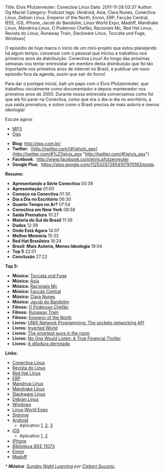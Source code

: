 Title: Elvis Pfutzenreuter: Conectiva Linux
Date: 2011-11-28 03:37
Author: Og Maciel
Category: Podcast
tags: [Android, Asia, Clara Nunes, Conectiva Linux, Debian Linux, Emperor of the North, Enron, ERP, Facção Central, IEEE, iOS, iPhone, Jacob do Bandolim, Linux World Expo, Madoff, Mandrake Linux, Mandriva Linux, O Poderoso Chefão, Racionais Mc, Red Hat Linux, Revista do Linux, Runaway Train, Slackware Linux, Toccata und Fuge, Windows]


O episódio de hoje marca o início de um mini-projeto que estou
planejando há algum tempo: conversar com o pessoal que iniciou e
trabalhou nos primeiros anos da distribuição  Conectiva Linux! Ao longo
das próximas semanas vou tentar entrevistar um membro desta distribuição
que foi tão importante nos primeiros anos de internet no Brasil, e
publicar um novo episódio fora da agenda, assim que sair do forno!

Para dar o pontapé inicial, bati um papo com o Elvis Pfutzenreuter, que
trabalhou inicialmente como documentador e depois mantenedor nos
primeiros anos de 2000. Durante nossa entrevista conversamos como foi
que ele foi parar na Conectiva, como que era o dia-a-dia no escritório,
a sua saída prematura, e sobre como o Brasil precisa de mais autoria e
menos ideologia!

Escute agora:

* [MP3](http://downloads.ogmaciel.com/castalio-podcast-23.mp3)
* [Ogg](http://downloads.ogmaciel.com/castalio-podcast-23.ogg)

-   **Blog**: <http://epx.com.br/>
-   **Twitter**: 
    [http://twitter.com/\#!/elvis\_epx](http://twitter.com/#%21/elvis_epx "http://twitter.com/#!/elvis_epx")
-   **Facebook**:  <http://www.facebook.com/elvis.pfutzenreuter>
-   **Google Plus**: 
    <https://plus.google.com/112532072854107970163/posts>

**Resumo:**

-   **Apresentando a Série Conectiva** 00:39
-   **Apresentação** 01:00
-   **Começo na Conectiva** 01:30
-   **Dia a Dia no Escritório** 06:30
-   **Quanto Tempo no Ar?** 07:54
-   **Conectiva em New York** 08:58
-   **Saída Prematura** 10:27
-   **Maioria do Sul do Brasil** 11:39
-   **Dudes** 12:39
-   **Onde Está Agora** 14:07
-   **Melhor Memória** 15:33
-   **Red Hat Brasileira** 16:24
-   **Brasil: Mais Autoria, Menos Ideologia** 19:04
-   **Top 5** 22:01
-   **Conclusão** 27:22

**Top 5:**

-   **Música:** [Toccata und
    Fuge](http://www.last.fm/search?q=Toccata+und+Fuge)
-   **Música:** [Asia](http://www.last.fm/search?q=Asia)
-   **Música:** [Racionais Mc](http://www.last.fm/search?q=Racionais+Mc)
-   **Música:** [Facção
    Central](http://www.last.fm/search?q=Facção+Central)
-   **Música:** [Clara Nunes](http://www.last.fm/search?q=Clara+Nunes)
-   **Música:** [Jacob do
    Bandolim](http://www.last.fm/search?q=Jacob+do+Bandolim)
-   **Filmes:** [O Poderoso
    Chefão](http://www.imdb.com/find?s=all&q=O+Poderoso+Chefão)
-   **Filmes:** [Runaway
    Train](http://www.imdb.com/find?s=all&q=Runaway+Train)
-   **Filmes:** [Emperor of the
    North](http://www.imdb.com/find?s=all&q=Emperor+of+the+Noth)
-   **Livros:** [UNIX Network Programming: The sockets networking
    API](http://www.amazon.com/s/ref=nb_sb_noss?url=search-alias%3Dstripbooks&field-keywords=UNIX+Network+Programming:+The+sockets+networking+API)
-   **Livros:** [Inverted
    World](http://www.amazon.com/s/ref=nb_sb_noss?url=search-alias%3Dstripbooks&field-keywords=Inverted+World)
-   **Livros:** [The smartest guys in the
    room](http://www.amazon.com/s/ref=nb_sb_noss?url=search-alias%3Dstripbooks&field-keywords=The+smartest+guys+in+the+room)
-   **Livros:** [No One Would Listen: A True Financial
    Thriller](http://www.amazon.com/s/ref=nb_sb_noss?url=search-alias%3Dstripbooks&field-keywords=No+One+Would+Listen:+A+True+Financial+Thriller)
-   **Livros:** [A ditadura
    derrotada](http://www.amazon.com/s/ref=nb_sb_noss?url=search-alias%3Dstripbooks&field-keywords=A+ditadura+derrotada)

**Links:**

* [Conectiva Linux](https://duckduckgo.com/?q=Conectiva+Linux)
* [Revista do Linux](https://duckduckgo.com/?q=Revista+do+Linux)
* [Red Hat Linux](https://duckduckgo.com/?q=Red+Hat+Linux)
* [ERP](https://duckduckgo.com/?q=ERP)
* [Mandriva Linux](https://duckduckgo.com/?q=Mandriva+Linux)
* [Mandrake Linux](https://duckduckgo.com/?q=Mandrake+Linux)
* [Slackware Linux](https://duckduckgo.com/?q=Slackware+Linux)
* [Debian Linux](https://duckduckgo.com/?q=Debian+Linux)
* [Windows](https://duckduckgo.com/?q=Windows)
* [Linux World Expo](https://duckduckgo.com/?q=Linux+World+Expo)
* [Signove](http://www.signove.com/ "http://www.signove.com/")
* [Android](https://duckduckgo.com/?q=Android)
  * Aplicativo [1](https://market.android.com/details?id=br.com.epx.andro12c&hl=pt_BR "https://market.android.com/details?id=br.com.epx.andro12c&hl=pt_BR"),  [2](https://market.android.com/details?id=br.com.epx.andro12cd&hl=pt_BR "https://market.android.com/details?id=br.com.epx.andro12cd&hl=pt_BR"),    [3](https://market.android.com/details?id=br.com.epx.andro11c&hl=pt_BR "https://market.android.com/details?id=br.com.epx.andro11c&hl=pt_BR")
* [iOS](https://duckduckgo.com/?q=iOS "https://duckduckgo.com/?q=iOS")
  * Aplicativo [1](http://itunes.apple.com/us/app/epx-12c/id463497845?mt=8 "http://itunes.apple.com/us/app/epx-12c/id463497845?mt=8"),  [2](http://itunes.apple.com/br/app/epx-11c/id463632731?mt=8 "http://itunes.apple.com/br/app/epx-11c/id463632731?mt=8")
* [iPhone](https://duckduckgo.com/?q=iPhone)
* [Biblioteca IEEE 11073](http://oss.signove.com/index.php/Antidote:_IEEE_11073-20601_Library "http://oss.signove.com/index.php/Antidote:_IEEE_11073-20601_Library")
* [Enron](https://duckduckgo.com/?q=Enron)
* [Madoff](https://duckduckgo.com/?q=Madoff)

*\* **Música**: [Sunday Night
Learning](http://soundcloud.com/clebertsuconic/sunday-night-lerning "http://soundcloud.com/clebertsuconic/sunday-night-lerning")
por [Clebert
Suconic](http://soundcloud.com/clebertsuconic "http://soundcloud.com/clebertsuconic").*
